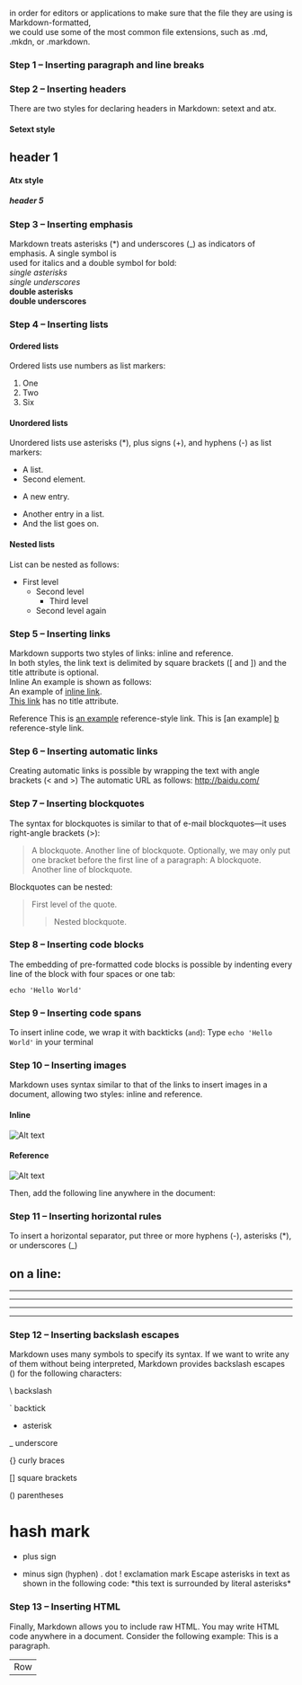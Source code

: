 in order for editors or applications to make sure that the file they are using is Markdown-formatted,  
we could use some of the most common file extensions, such as .md, .mkdn, or .markdown.  
### Step 1 – Inserting paragraph and line breaks
### Step 2 – Inserting headers #  
There are two styles for declaring headers in Markdown: setext and atx.  
#### Setext style  
header 1  
--------
#### Atx style  
##### header 5  
### Step 3 – Inserting emphasis  
Markdown treats asterisks (*) and underscores (_) as indicators of emphasis. A single symbol is  
used for italics and a double symbol for bold:  
*single asterisks*  
_single underscores_  
**double asterisks**  
__double underscores__  
### Step 4 – Inserting lists  
#### Ordered lists  
Ordered lists use numbers as list markers:  
1. One  
2. Two  
6. Six
#### Unordered lists
Unordered lists use asterisks (*), plus signs (+), and hyphens (-) as list markers:
* A list.  
* Second element.
+ A new entry.
- Another entry in a list.
- And the list goes on.

#### Nested lists
List can be nested as follows:

- First level
  - Second level
    - Third level
  - Second level again  

### Step 5 – Inserting links
Markdown supports two styles of links: inline and reference.  
In both styles, the link text is delimited by square brackets ([ and ]) and the title attribute is optional.  
Inline
An example is shown as follows:  
An example of [inline link](http://example.com "Example").  
[This link](http://example.net/) has no title attribute.

Reference
This is [an example][a] reference-style link.
This is [an example] [b] reference-style link.

[a]: http://baidu.com/ "Optional Title Here"
[b]: http://example.com/ 'Optional Title Here'
[c]: http://example.com/ (Optional Title Here)

### Step 6 – Inserting automatic links  
Creating automatic links is possible by wrapping the text with angle brackets (< and >)
The automatic URL as follows:
<http://baidu.com/>

### Step 7 – Inserting blockquotes  
The syntax for blockquotes is similar to that of e-mail blockquotes—it uses right-angle brackets (>):
> A blockquote.
> Another line of blockquote.
Optionally, we may only put one bracket before the first line of a paragraph:
> A blockquote.
Another line of blockquote.

Blockquotes can be nested:
> First level of the quote.
>> Nested blockquote.

### Step 8 – Inserting code blocks
The embedding of pre-formatted code blocks is possible by indenting every line of the block
with four spaces or one tab:  

    echo 'Hello World'
    
### Step 9 – Inserting code spans
To insert inline code, we wrap it with backticks (`and`):
Type `echo 'Hello World'` in your terminal

### Step 10 – Inserting images
Markdown uses syntax similar to that of the links to insert images in a document, allowing two styles: inline and reference.  
#### Inline  
![Alt text](/path/to/img.jpg "Optional title")  
  
#### Reference  

![Alt text][id]  

Then, add the following line anywhere in the document:  

[id]: url/to/image "Optional title attribute"

### Step 11 – Inserting horizontal rules  
To insert a horizontal separator, put three or more hyphens (-), asterisks (*), or underscores (_)  
 
on a line:
---
***
*****
* * *
___

### Step 12 – Inserting backslash escapes
Markdown uses many symbols to specify its syntax. If we want to write any of them without
being interpreted, Markdown provides backslash escapes (\) for the following characters:  

\ backslash

` backtick

* asterisk

_ underscore

{} curly braces

[] square brackets

() parentheses

# hash mark
+ plus sign
- minus sign (hyphen)
. dot
! exclamation mark
Escape asterisks in text as shown in the following code:
\*this text is surrounded by literal asterisks\*

### Step 13 – Inserting HTML
Finally, Markdown allows you to include raw HTML. You may write HTML code anywhere in
a document. Consider the following example:
This is a paragraph.
<table>
 <tr>
 <td>Row</td>
 </tr>
</table>
